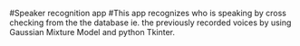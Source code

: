 #Speaker recognition app
#This app recognizes who is speaking by cross checking from the the database ie. the previously recorded voices by using Gaussian Mixture Model and python Tkinter.
